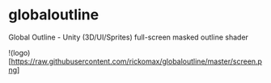 # globaloutline
Global Outline - Unity (3D/UI/Sprites) full-screen masked outline shader

!(logo)[https://raw.githubusercontent.com/rickomax/globaloutline/master/screen.png]
